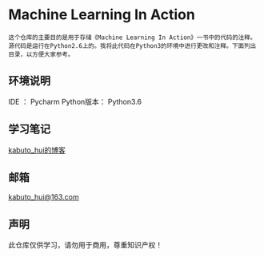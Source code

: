 # Machine Learning In Action

    这个仓库的主要目的是用于存储《Machine Learning In Action》一书中的代码的注释。源代码是运行在Python2.6上的。我将此代码在Python3的环境中进行更改和注释。下面列出目录，以方便大家参考。

## 环境说明
IDE ： Pycharm
Python版本： Python3.6

## 学习笔记
[kabuto_hui的博客](https://blog.csdn.net/kabuto_hui)

## 邮箱
kabuto_hui@163.com

## 声明
此仓库仅供学习，请勿用于商用，尊重知识产权！
    
